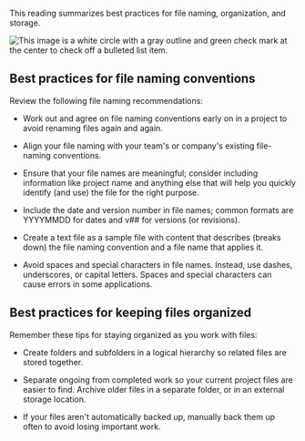 
This reading summarizes best practices for file naming, organization, and storage.

![This image is a white circle with a gray outline and green check mark at the center to check off a bulleted list item.](https://d3c33hcgiwev3.cloudfront.net/imageAssetProxy.v1/FlzPQrx9TNKcz0K8fXzS4Q_94483f00dbdf4c33a715424f9c9846f1_checkmark.png?expiry=1628208000000&hmac=OzLX6w8iMkgMFlZIxai1LQz1Wo6Sr7if403wefywX1Y)

## Best practices for file naming conventions

Review the following file naming recommendations:

-   Work out and agree on file naming conventions early on in a project to avoid renaming files again and again.
    
-   Align your file naming with your team's or company's existing file-naming conventions.
    
-   Ensure that your file names are meaningful; consider including information like project name and anything else that will help you quickly identify (and use) the file for the right purpose.
    
-   Include the date and version number in file names; common formats are YYYYMMDD for dates and v## for versions (or revisions).
    
-   Create a text file as a sample file with content that describes (breaks down) the file naming convention and a file name that applies it.
    
-   Avoid spaces and special characters in file names. Instead, use dashes, underscores, or capital letters. Spaces and special characters can cause errors in some applications.
    

## Best practices for keeping files organized

Remember these tips for staying organized as you work with files:

-   Create folders and subfolders in a logical hierarchy so related files are stored together.
    
-   Separate ongoing from completed work so your current project files are easier to find. Archive older files in a separate folder, or in an external storage location.
    
-   If your files aren't automatically backed up, manually back them up often to avoid losing important work.